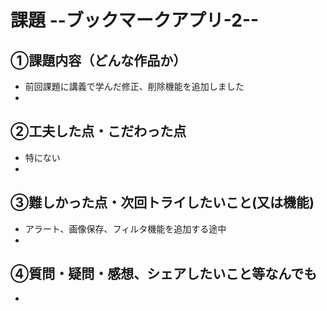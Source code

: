 # 課題  --ブックマークアプリ-2--

## ①課題内容（どんな作品か）
- 前回課題に講義で学んだ修正、削除機能を追加しました
- 


## ②工夫した点・こだわった点
- 特にない
- 

## ③難しかった点・次回トライしたいこと(又は機能)
- アラート、画像保存、フィルタ機能を追加する途中
- 


## ④質問・疑問・感想、シェアしたいこと等なんでも
- 
